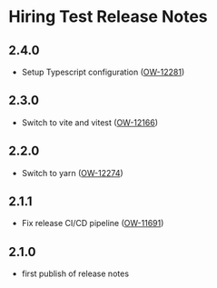 # Hiring Test Release Notes

## 2.4.0

- Setup Typescript configuration ([OW-12281](https://oliasoft.atlassian.net/browse/OW-12281))

## 2.3.0

- Switch to vite and vitest ([OW-12166](https://oliasoft.atlassian.net/browse/OW-12166))

## 2.2.0

- Switch to yarn ([OW-12274](https://oliasoft.atlassian.net/browse/OW-12274))

## 2.1.1

- Fix release CI/CD pipeline ([OW-11691](https://oliasoft.atlassian.net/browse/OW-11691))

## 2.1.0

- first publish of release notes
